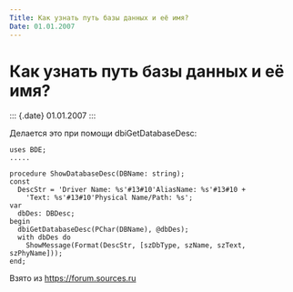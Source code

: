 ```yaml
---
Title: Как узнать путь базы данных и её имя?
Date: 01.01.2007
---
```



Как узнать путь базы данных и её имя?
=====================================

::: {.date}
01.01.2007
:::

Делается это при помощи dbiGetDatabaseDesc:

     
    uses BDE;
    .....
     
    procedure ShowDatabaseDesc(DBName: string);
    const
      DescStr = 'Driver Name: %s'#13#10'AliasName: %s'#13#10 +
        'Text: %s'#13#10'Physical Name/Path: %s';
    var
      dbDes: DBDesc;
    begin
      dbiGetDatabaseDesc(PChar(DBName), @dbDes);
      with dbDes do
        ShowMessage(Format(DescStr, [szDbType, szName, szText, szPhyName]));
    end;

Взято из <https://forum.sources.ru>
